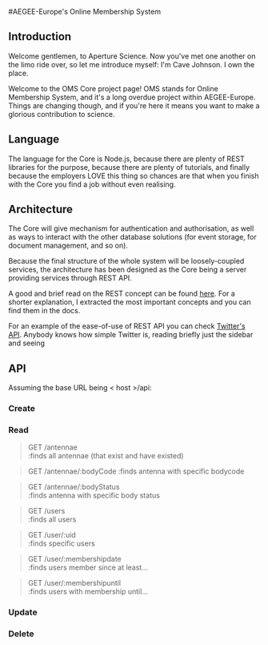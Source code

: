 #AEGEE-Europe's Online Membership System

## Introduction

Welcome gentlemen, to Aperture Science. Now you've met one another on the limo ride over, so let me introduce myself: I'm Cave Johnson. I own the place.

Welcome to the OMS Core project page! OMS stands for Online Membership System, and it's a long overdue project within AEGEE-Europe. Things are changing though, and if you're here it means you want to make a glorious contribution to science.


## Language

The language for the Core is Node.js, because there are plenty of REST libraries for the purpose, because there are plenty of tutorials, and finally because the employers LOVE this thing so chances are that when you finish with the Core you find a job without even realising.


## Architecture

The Core will give mechanism for authentication and authorisation, as well as ways to interact with the other database solutions (for event storage, for document management, and so on).

Because the final structure of the whole system will be loosely-coupled services, the architecture has been designed as the Core being a server providing services through REST API.

A good and brief read on the REST concept can be found [here](http://rest.elkstein.org/2008/02/what-is-rest.html). For a shorter explanation, I extracted the most important concepts and you can find them in the docs.

For an example of the ease-of-use of REST API you can check [Twitter's API](https://dev.twitter.com/rest/public). Anybody knows how simple Twitter is, reading briefly just the sidebar and seeing 

## API

Assuming the base URL being < host >/api:

### Create


### Read

> GET /antennae                
:finds all antennae (that exist and have existed)

> GET /antennae/:bodyCode 
:finds antenna with specific bodycode

> GET /antennae/:bodyStatus    
:finds antenna with specific body status

> GET /users                   
:finds all users

> GET /user/:uid               
:finds specific users

> GET /user/:membershipdate    
:finds users member since at least...

> GET /user/:membershipuntil   
:finds users with membership until...

### Update

### Delete
